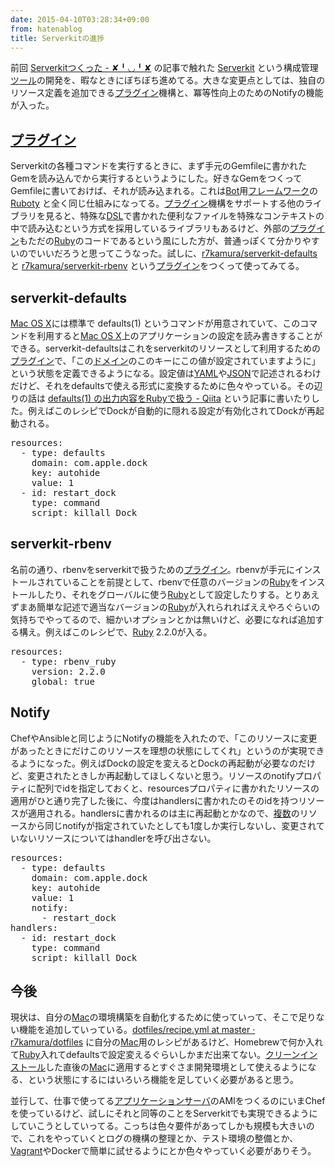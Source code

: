 ```yaml
---
date: 2015-04-10T03:28:34+09:00
from: hatenablog
title: Serverkitの進捗
---
```


<p>前回 <a href="http://r7kamura.hatenablog.com/entry/2015/04/06/161104">Serverkitつくった - ✘╹◡╹✘</a> の記事で触れた <a href="https://github.com/r7kamura/serverkit">Serverkit</a> という構成管理<a class="keyword" href="http://d.hatena.ne.jp/keyword/%A5%C4%A1%BC%A5%EB">ツール</a>の開発を、暇なときにぼちぼち進めてる。大きな変更点としては、独自のリソース定義を追加できる<a class="keyword" href="http://d.hatena.ne.jp/keyword/%A5%D7%A5%E9%A5%B0%A5%A4%A5%F3">プラグイン</a>機構と、冪等性向上のためのNotifyの機能が入った。</p>

<h2><a class="keyword" href="http://d.hatena.ne.jp/keyword/%A5%D7%A5%E9%A5%B0%A5%A4%A5%F3">プラグイン</a></h2>

<p>Serverkitの各種コマンドを実行するときに、まず手元のGemfileに書かれたGemを読み込んでから実行するというようにした。好きなGemをつくってGemfileに書いておけば、それが読み込まれる。これは<a class="keyword" href="http://d.hatena.ne.jp/keyword/Bot">Bot</a>用<a class="keyword" href="http://d.hatena.ne.jp/keyword/%A5%D5%A5%EC%A1%BC%A5%E0%A5%EF%A1%BC%A5%AF">フレームワーク</a>の <a href="https://github.com/r7kamura/ruboty">Ruboty</a> と全く同じ仕組みになってる。<a class="keyword" href="http://d.hatena.ne.jp/keyword/%A5%D7%A5%E9%A5%B0%A5%A4%A5%F3">プラグイン</a>機構をサポートする他のライブラリを見ると、特殊な<a class="keyword" href="http://d.hatena.ne.jp/keyword/DSL">DSL</a>で書かれた便利なファイルを特殊なコンテキストの中で読み込むという方式を採用しているライブラリもあるけど、外部の<a class="keyword" href="http://d.hatena.ne.jp/keyword/%A5%D7%A5%E9%A5%B0%A5%A4%A5%F3">プラグイン</a>もただの<a class="keyword" href="http://d.hatena.ne.jp/keyword/Ruby">Ruby</a>のコードであるという風にした方が、普通っぽくて分かりやすいのでいいだろうと思ってこうなった。試しに、<a href="https://github.com/r7kamura/serverkit-defaults">r7kamura/serverkit-defaults</a> と <a href="https://github.com/r7kamura/serverkit-rbenv">r7kamura/serverkit-rbenv</a> という<a class="keyword" href="http://d.hatena.ne.jp/keyword/%A5%D7%A5%E9%A5%B0%A5%A4%A5%F3">プラグイン</a>をつくって使ってみてる。</p>

<h2>serverkit-defaults</h2>

<p><a class="keyword" href="http://d.hatena.ne.jp/keyword/Mac%20OS%20X">Mac OS X</a>には標準で defaults(1) というコマンドが用意されていて、このコマンドを利用すると<a class="keyword" href="http://d.hatena.ne.jp/keyword/Mac%20OS%20X">Mac OS X</a>上のアプリケーションの設定を読み書きすることができる。serverkit-defaultsはこれをserverkitのリソースとして利用するための<a class="keyword" href="http://d.hatena.ne.jp/keyword/%A5%D7%A5%E9%A5%B0%A5%A4%A5%F3">プラグイン</a>で、「この<a class="keyword" href="http://d.hatena.ne.jp/keyword/%A5%C9%A5%E1%A5%A4%A5%F3">ドメイン</a>のこのキーにこの値が設定されていますように」という状態を定義できるようになる。設定値は<a class="keyword" href="http://d.hatena.ne.jp/keyword/YAML">YAML</a>や<a class="keyword" href="http://d.hatena.ne.jp/keyword/JSON">JSON</a>で記述されるわけだけど、それをdefaultsで使える形式に変換するために色々やっている。その辺りの話は <a href="http://qiita.com/r7kamura/items/bc9b6084c1ed7bba45c4">defaults(1) の出力内容をRubyで扱う - Qiita</a> という記事に書いたりした。例えばこのレシピでDockが自動的に隠れる設定が有効化されてDockが再起動される。</p>

<pre class="code" data-lang="" data-unlink>resources:
  - type: defaults
    domain: com.apple.dock
    key: autohide
    value: 1
  - id: restart_dock
    type: command
    script: killall Dock</pre>


<h2>serverkit-rbenv</h2>

<p>名前の通り、rbenvをserverkitで扱うための<a class="keyword" href="http://d.hatena.ne.jp/keyword/%A5%D7%A5%E9%A5%B0%A5%A4%A5%F3">プラグイン</a>。rbenvが手元にインストールされていることを前提として、rbenvで任意のバージョンの<a class="keyword" href="http://d.hatena.ne.jp/keyword/Ruby">Ruby</a>をインストールしたり、それをグローバルに使う<a class="keyword" href="http://d.hatena.ne.jp/keyword/Ruby">Ruby</a>として設定したりする。とりあえずまあ簡単な記述で適当なバージョンの<a class="keyword" href="http://d.hatena.ne.jp/keyword/Ruby">Ruby</a>が入れられればええやろぐらいの気持ちでやってるので、細かいオプションとかは無いけど、必要になれば追加する構え。例えばこのレシピで、<a class="keyword" href="http://d.hatena.ne.jp/keyword/Ruby">Ruby</a> 2.2.0が入る。</p>

<pre class="code" data-lang="" data-unlink>resources:
  - type: rbenv_ruby
    version: 2.2.0
    global: true</pre>


<h2>Notify</h2>

<p>ChefやAnsibleと同じようにNotifyの機能を入れたので、「このリソースに変更があったときにだけこのリソースを理想の状態にしてくれ」というのが実現できるようになった。例えばDockの設定を変えるとDockの再起動が必要なのだけど、変更されたときしか再起動してほしくないと思う。リソースのnotifyプロパティに配列でidを指定しておくと、resourcesプロパティに書かれたリソースの適用がひと通り完了した後に、今度はhandlersに書かれたのそのidを持つリソースが適用される。handlersに書かれるのは主に再起動とかなので、<a class="keyword" href="http://d.hatena.ne.jp/keyword/%CA%A3%BF%F4">複数</a>のリソースから同じnotifyが指定されていたとしても1度しか実行しないし、変更されていないリソースについてはhandlerを呼び出さない。</p>

<pre class="code" data-lang="" data-unlink>resources:
  - type: defaults
    domain: com.apple.dock
    key: autohide
    value: 1
    notify:
      - restart_dock
handlers:
  - id: restart_dock
    type: command
    script: killall Dock</pre>


<h2>今後</h2>

<p>現状は、自分の<a class="keyword" href="http://d.hatena.ne.jp/keyword/Mac">Mac</a>の環境構築を自動化するために使っていって、そこで足りない機能を追加していっている。<a href="https://github.com/r7kamura/dotfiles/blob/master/recipe.yml">dotfiles/recipe.yml at master · r7kamura/dotfiles</a> に自分の<a class="keyword" href="http://d.hatena.ne.jp/keyword/Mac">Mac</a>用のレシピがあるけど、Homebrewで何か入れて<a class="keyword" href="http://d.hatena.ne.jp/keyword/Ruby">Ruby</a>入れてdefaultsで設定変えるぐらいしかまだ出来てない。<a class="keyword" href="http://d.hatena.ne.jp/keyword/%A5%AF%A5%EA%A1%BC%A5%F3%A5%A4%A5%F3%A5%B9%A5%C8%A1%BC%A5%EB">クリーンインストール</a>した直後の<a class="keyword" href="http://d.hatena.ne.jp/keyword/Mac">Mac</a>に適用するとすぐさま開発環境として使えるようになる、という状態にするにはいろいろ機能を足していく必要があると思う。</p>

<p>並行して、仕事で使ってる<a class="keyword" href="http://d.hatena.ne.jp/keyword/%A5%A2%A5%D7%A5%EA%A5%B1%A1%BC%A5%B7%A5%E7%A5%F3%A5%B5%A1%BC%A5%D0">アプリケーションサーバ</a>のAMIをつくるのにいまChefを使っているけど、試しにそれと同等のことをServerkitでも実現できるようにしていこうとしていってる。こっちは色々要件があってしかも規模も大きいので、これをやっていくとログの機構の整理とか、テスト環境の整備とか、<a class="keyword" href="http://d.hatena.ne.jp/keyword/Vagrant">Vagrant</a>やDockerで簡単に試せるようにとか色々やっていく必要がありそう。</p>

